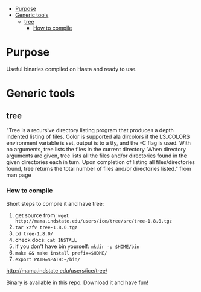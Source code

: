- [Purpose](#purpose)
- [Generic tools](#generic-tools)
  * [tree](#tree)
    + [How to compile](#compile-tree)

# Purpose

Useful binaries compiled on Hasta and ready to use.

# Generic tools

## tree

"Tree is a recursive directory listing program that produces a depth indented listing of files. Color is supported ala
dircolors if the LS_COLORS environment variable is set, output is to a tty, and the -C flag is used. With no arguments,
tree lists the files in the current directory. When directory arguments are given, tree lists all the files and/or
directories found in the given directories each in turn. Upon completion of listing all files/directories found, tree
returns the total number of files and/or directories listed." from man page

### How to compile

Short steps to compile it and have tree:

1. get source from: `wget http://mama.indstate.edu/users/ice/tree/src/tree-1.8.0.tgz`
2. `tar xzfv tree-1.8.0.tgz`
3. `cd tree-1.8.0/`
4. check docs: `cat INSTALL`
5. if you don't have bin yourself: `mkdir -p $HOME/bin`
5. `make && make install prefix=$HOME/`
6. `export PATH=$PATH:~/bin/`

http://mama.indstate.edu/users/ice/tree/

Binary is available in this repo. Download it and have fun!
